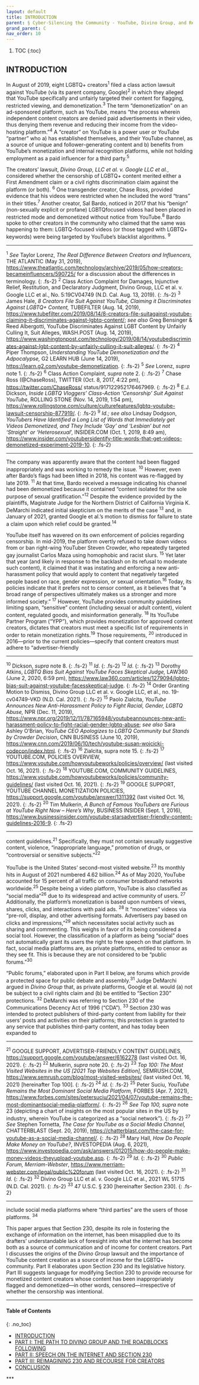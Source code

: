 ```yaml
---
layout: default
title: INTRODUCTION
parent: § Cyber-Silencing the Community - YouTube, Divino Group, and Reimagining Section 230  
grand_parent: C
nav_order: 10 
---
```

<style>
.dont-break-out {
  /* These are technically the same, but use both */
  overflow-wrap: break-word;
  word-wrap: break-word;

     -ms-word-break: break-all;
  /* This is the dangerous one in WebKit, as it breaks things wherever */
  word-break: break-all;
  /* Instead use this non-standard one: */
  word-break: break-word;
}

.youtube-container {
    position: relative;
    width: 100%;
    height: 0;
    padding-bottom: 56.25%;
}
.youtube-video {
    position: absolute;
    top: 0;
    left: 0;
    width: 100%;
    height: 100%;
}

</style>

<div class="dont-break-out" markdown="1">

1. TOC
{:toc}

## INTRODUCTION
In August of 2019, eight LGBTQ+ creators<sup>1</sup> filed a class action lawsuit against YouTube (via its parent company, Google)<sup>2</sup> in which they alleged that YouTube specifically and unfairly targeted their content for flagging, restricted viewing, and demonetization.<sup>3</sup> The term “demonetization” on an ad-sponsored platform, such as YouTube, means “the process wherein independent content creators are denied paid advertisements in their video, thus denying them revenue and reducing their income from the video-hosting platform.”<sup>4</sup> A “creator” on YouTube is a power user or YouTube “partner” who a) has established themselves, and their YouTube channel, as a source of unique and follower-generating content and b) benefits from YouTube’s monetization and internal recognition platforms, while not holding employment as a paid influencer for a third party.<sup>5</sup>

The creators’ lawsuit, *Divino Group, LLC et al. v. Google LLC et al.*, considered whether the censorship of LGBTQ+ content merited either a First Amendment claim or a civil rights discrimination claim against the platform (or both). <sup>6</sup> One transgender creator, Chase Ross, provided evidence that his videos were restricted when he included the word “trans” in their titles.<sup>7</sup> Another creator, Sal Bardo, noticed in 2017 that his “benign” (non-sexually explicit or profane) LGBTQfocused videos had been placed in restricted mode and demonetized without notice from YouTube.<sup>8</sup> Bardo spoke to other creators in the community who claimed that the same was happening to them: LGBTQ-focused videos (or those tagged with LGBTQ+ keywords) were being targeted by YouTube’s blacklist algorithms. <sup>9</sup>

***
<sup>1</sup> *See* Taylor Lorenz, *The Real Difference Between Creators and Influencers,* THE ATLANTIC (May 31, 2019), https://www.theatlantic.com/technology/archive/2019/05/how-creators-becameinfluencers/590725/ for a discussion about the differences in terminology. 
{: .fs-2}
<sup>2</sup> Class Action Complaint for Damages, Injunctive Relief, Restitution, and Declaratory Judgment, Divino Group, LLC et al. v. Google LLC et al., No. 5:19CV04749 (N.D. Cal. Aug. 13, 2019). 
{: .fs-2}
<sup>3</sup> James Hale, *8 Creators File Suit Against YouTube, Claiming it Discriminates Against LGBTQ+ Content,* TUBEFILTER (Aug. 14, 2019), https://www.tubefilter.com/2019/08/14/8-creators-file-suitagainst-youtube-claiming-it-discriminates-against-lgbtq-content/; *see also* Greg Bensinger & Reed Albergotti, YouTube Discriminates Against LGBT Content by Unfairly Culling It, Suit Alleges, WASH.POST (Aug. 14, 2019), https://www.washingtonpost.com/technology/2019/08/14/youtubediscriminates-against-lgbt-content-by-unfairly-culling-it-suit-alleges/. 
{: .fs-2}
<sup>4</sup> Piper Thompson, *Understanding YouTube Demonetization and the Adpocalypse,* G2 LEARN HUB (June 14, 2019), https://learn.g2.com/youtube-demonetization. 
{: .fs-2}
<sup>5</sup> *See* Lorenz, *supra* note 1. 
{: .fs-2}
<sup>6</sup> Class Action Complaint, *supra* note 2. 
{: .fs-2}
<sup>7</sup> Chase Ross (@ChaseRoss), TWITTER (Oct. 8, 2017, 4:22 pm), https://twitter.com/ChaseRoss/ status/917122952176467969. 
{: .fs-2}
<sup>8</sup> E.J. Dickson, *Inside LGBTQ Vloggers’ Class-Action ‘Censorship’ Suit Against YouTube*, ROLLING STONE (Nov. 14, 2019, 1:54 pm), https://www.rollingstone.com/culture/culturefeatures/lgbtq-youtube-lawsuit-censorship-877919/. 
{: .fs-2}
<sup>9</sup> *Id.; see also* Lindsay Dodgson, *YouTubers Have Identified a Long List of Words that Immediately get Videos Demonetized, and They Include ‘Gay’ and ‘Lesbian’ but not ‘Straight’ or ‘Heterosexual*’, INSIDER.COM (Oct. 1, 2019, 8:49 am), https://www.insider.com/youtubersidentify-title-words-that-get-videos-demonetized-experiment-2019-10.
{: .fs-2}
***

The company was apparently aware that the content had been flagged inappropriately and was working to remedy the issue. <sup>10</sup> However, even after Bardo’s flags had been lifted in 2018, his content was re-flagged by late 2019. <sup>11</sup> At that time, Bardo received a message indicating his channel had been demonetized because it contained “content isolated for the sole purpose of sexual gratification.”<sup>12</sup> Despite the evidence provided by the plaintiffs, Magistrate Judge for the Northern District of California Virginia K. DeMarchi indicated initial skepticism on the merits of the case <sup>13</sup> and, in January of 2021, granted Google et al.’s motion to dismiss for failure to state a claim upon which relief could be granted.<sup>14</sup>

YouTube itself has wavered on its own enforcement of policies regarding censorship. In mid-2019, the platform overtly refused to take down videos from or ban right-wing YouTuber Steven Crowder, who repeatedly targeted gay journalist Carlos Maza using homophobic and racist slurs. <sup>15</sup> Yet later that year (and likely in response to the backlash on its refusal to moderate such content), it claimed that it was instating and enforcing a new anti-harassment policy that would apply to content that negatively targeted people based on race, gender expression, or sexual orientation.<sup>16</sup> Today, its policies indicate that it prefers not to censor content, as it believes that “a broad range of perspectives ultimately makes us a stronger and more informed society.” <sup>17</sup> However, YouTube provides community guidelines limiting spam, “sensitive” content (including sexual or adult content), violent content, regulated goods, and misinformation generally. <sup>18</sup> Its YouTube Partner Program (“YPP”), which provides monetization for approved content creators, dictates that creators must meet a specific list of requirements in order to retain monetization rights.<sup>19</sup> Those requirements, <sup>20</sup> introduced in 2016—prior to the current policies—specify that content creators must adhere to “advertiser-friendly

***
<sup>10</sup> Dickson, *supra* note 8. 
{: .fs-2}
<sup>11</sup> *Id*. 
{: .fs-2}
<sup>12</sup> *Id*. 
{: .fs-2}
<sup>13</sup> Dorothy Atkins, *LGBTQ Bias Suit Against YouTube Faces Skeptical Judge,* LAW360 (June 2, 2020, 6:59 pm), https://www.law360.com/articles/1279094/lgbtq-bias-suit-against-youtube-facesskeptical-judge. 
{: .fs-2}
<sup>14</sup> Order Granting Motion to Dismiss, Divino Group LLC et al. v. Google LLC, et al., no. 19-cv04749-VKD (N.D. Cal. 2021). 
{: .fs-2}
<sup>15</sup> Paolo Zialcita, *YouTube Announces New Anti-Harassment Policy to Fight Racial, Gender, LGBTQ Abuse,* NPR (Dec. 11, 2019), https://www.npr.org/2019/12/11/787165948/youtubeannounces-new-anti-harassment-policy-to-fight-racial-gender-lgbtq-abuse; *see also* Sara Ashley O’Brian, *YouTube CEO Apologizes to LGBTQ Community but Stands by Crowder Decision*, CNN BUSINESS (June 10, 2019), https://www.cnn.com/2019/06/10/tech/youtube-susan-wojcicki-codecon/index.html. 
{: .fs-2}
<sup>16</sup> Zialcita, supra note 15. 
{: .fs-2}
<sup>17</sup> YOUTUBE.COM, POLICIES OVERVIEW, https://www.youtube.com/howyoutubeworks/policies/overview/ (last visited Oct. 16, 2021). 
{: .fs-2}
<sup>18</sup> YOUTUBE.COM, COMMUNITY GUIDELINES, https://www.youtube.com/howyoutubeworks/policies/community-guidelines/ (last visited Oct. 16, 2021). 
{: .fs-2}
<sup>19</sup> GOOGLE SUPPORT, YOUTUBE CHANNEL MONETIZATION POLICIES, https://support.google.com/youtube/answer/1311392 (last visited Oct. 16, 2021). 
{: .fs-2}
<sup>20</sup> Tim Mulkerin, *A Bunch of Famous YouTubers are Furious at YouTube Right Now – Here’s Why*, BUSINESS INSIDER (Sept. 1, 2016), https://www.businessinsider.com/youtube-starsadvertiser-friendly-content-guidelines-2016-9.
{: .fs-2}
***

content guidelines.<sup>21</sup> Specifically, they must not contain sexually suggestive content, violence, “inappropriate language,” promotion of drugs, or “controversial or sensitive subjects.”<sup>22</sup>

YouTube is the United States’ second-most visited website.<sup>23</sup> Its monthly hits in August of 2021 numbered 4.62 billion.<sup>24</sup> As of May 2020, YouTube accounted for 15 percent of all traffic on consumer broadband networks worldwide.<sup>25</sup> Despite being a video platform, YouTube is also classified as “social media”<sup>26</sup> due to its widespread and active community of users. <sup>27</sup> Additionally, the platform’s monetization is based upon numbers of views, shares, clicks, and interactions with paid ads. <sup>28</sup> It “monetizes” videos via “pre-roll, display, and other advertising formats. Advertisers pay based on clicks and impressions,”<sup>29</sup> which necessitates social activity such as sharing and commenting. This weighs in favor of its being considered a social tool. However, the classification of a platform as being “social” does not automatically grant its users the right to free speech on that platform. In fact, social media platforms are, as private platforms, entitled to censor as they see fit. This is because they are not considered to be “public forums.”<sup>30</sup>

“Public forums,” elaborated upon in Part II below, are forums which provide a protected space for public debate and assembly.<sup>31</sup> Judge DeMarchi argued in *Divino Group* that, as private platforms, Google et al. would (a) not be subject to a civil rights claim and (b) be entitled to “Section 230” protections. <sup>32</sup> DeMarchi was referring to Section 230 of the Communications Decency Act of 1996 (“CDA”). <sup>33</sup> Section 230 was intended to protect publishers of third-party content from liability for their users’ posts and activities on their platforms; this protection is granted to any service that publishes third-party content, and has today been expanded to

***
<sup>21</sup> GOOGLE SUPPORT, ADVERTISER-FRIENDLY CONTENT GUIDELINES, https://support.google.com/youtube/answer/6162278 (last visited Oct. 16, 2021). 
{: .fs-2}
<sup>22</sup> Mulkerin, *supra* note 20. 
{: .fs-2}
<sup>23</sup> *Top 100: The Most Visited Websites in the US [2021 Top Websites Edition],* SEMRUSH.COM, https://www.semrush.com/blog/most-visited-websites/ (last visited Oct. 16, 2021) [hereinafter Top 100]. 
{: .fs-2}
<sup>24</sup> *Id*. 
{: .fs-2}
<sup>25</sup> Peter Suciu, *YouTube Remains the Most Dominant Social Media Platform,* FORBES (Apr. 7, 2021), https://www.forbes.com/sites/petersuciu/2021/04/07/youtube-remains-the-most-dominantsocial-media-platform/. 
{: .fs-2}
<sup>26</sup> *See Top 100, supra* note 23 (depicting a chart of insights on the most popular sites in the US by industry, wherein YouTube is categorized as a “social network”).
{: .fs-2}
<sup>27</sup> *See* Stephen Tornetta, *The Case for YouTube as a Social Media Channel,* CHATTERBLAST (Sept. 20, 2019), https://chatterblast.com/the-case-for-youtube-as-a-social-media-channel/. 
{: .fs-2}
<sup>28</sup> Mary Hall, *How Do People Make Money on YouTube?*, INVESTOPEDIA (Aug. 6, 2021), https://www.investopedia.com/ask/answers/012015/how-do-people-make-money-videos-theyupload-youtube.asp. 
{: .fs-2}
<sup>29</sup> *Id*. 
{: .fs-2}
<sup>30</sup> *Public Forum, Merriam-Webster*, https://www.merriam-webster.com/legal/public%20forum (last visited Oct. 16, 2021). 
{: .fs-2}
<sup>31</sup> *Id*. 
{: .fs-2}
<sup>32</sup> Divino Group LLC et al. v. Google LLC et al., 2021 WL 51715 (N.D. Cal. 2021). 
{: .fs-2}
<sup>33</sup> 47 U.S.C. § 230 [hereinafter Section 230].
{: .fs-2}
***

include social media platforms where “third parties” are the users of those platforms. <sup>34</sup>

This paper argues that Section 230, despite its role in fostering the exchange of information on the internet, has been misapplied due to its drafters’ understandable lack of foresight into what the internet has become both as a source of communication and of income for content creators. Part I discusses the origins of the *Divino Group* lawsuit and the importance of YouTube content creation as a source of income for the LGBTQ+ community. Part II elaborates upon Section 230 and its legislative history. Part III suggests language for modifying Section 230 to provide recourse for monetized content creators whose content has been inappropriately flagged and demonetized—in other words, censored—irrespective of whether the censorship was intentional.

***

#### Table of Contents
{: .no_toc}

<ul><li> <a href="/docs/C/Cyber-Silencing-the-Community-YouTube-Divino-Group-and-Reimagining-Section-230-1/">
INTRODUCTION</a></li><li> <a href="/docs/C/Cyber-Silencing-the-Community-YouTube-Divino-Group-and-Reimagining-Section-230-2/">
PART I: THE PATH TO DIVINO GROUP AND THE ROADBLOCKS FOLLOWING</a></li><li> <a href="/docs/C/Cyber-Silencing-the-Community-YouTube-Divino-Group-and-Reimagining-Section-230-3/">
PART II: SPEECH ON THE INTERNET AND SECTION 230</a></li><li> <a href="/docs/C/Cyber-Silencing-the-Community-YouTube-Divino-Group-and-Reimagining-Section-230-4/">
PART III: REIMAGINING 230 AND RECOURSE FOR CREATORS</a></li><li> <a href="/docs/C/Cyber-Silencing-the-Community-YouTube-Divino-Group-and-Reimagining-Section-230-5/">
CONCLUSION</a></li></ul>
***

</div>
